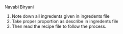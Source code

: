 Navabi Biryani
1. Note down all ingredents given in ingredents file
2. Take proper proportion as describe in ingredents file
3. Then read the recipe file to follow the process.